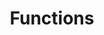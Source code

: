 ---
menu:
  reference:
    identifier: ko-ref-python-sdk-functions-_index
module: null
title: Functions
weight: 20
---